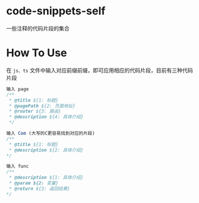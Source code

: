 # code-snippets-self

一些注释的代码片段的集合

# How To Use

在 `js、ts` 文件中输入对应前缀前缀，即可应用相应的代码片段，目前有三种代码片段

```ts
输入 page
/**
 * @title ${1: 标题}
 * @pagePath ${2: 页面地址}
 * @router ${3: 路由}
 * @description ${4: 具体介绍}
 */

输入 Com (大写的C更容易找到对应的片段)
/**
 * @title ${1: 标题}
 * @description ${2: 具体介绍}
*/

输入 func
/**
 * @description ${1: 具体介绍}
 * @param ${2: 变量}
 * @return ${3: 返回结果}
*/
```
